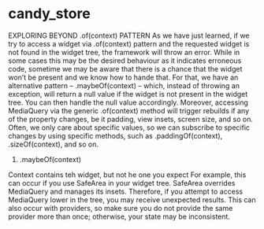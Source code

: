 # candy_store

EXPLORING BEYOND .of(context) PATTERN
As we have just learned, if we try to access a widget via .of(context) pattern and the
requested widget is not found in the widget tree, the framework will throw an error. While in
some cases this may be the desired behaviour as it indicates erroneous code, sometime we
may be aware that there is a chance that the widget won’t be present and we know how to
hande that. For that, we have an alternative pattern – .maybeOf(context) – which, instead of throwing an exception, will return a null value if the widget is not present in the widget tree.
You can then handle the null value accordingly. Moreover, accessing MediaQuery via the
generic .of(context) method will trigger rebuilds if any of the property changes, be it
padding, view insets, screen size, and so on. Often, we only care about specific values, so we
can subscribe to specific changes by using specific methods, such as
.paddingOf(context), .sizeOf(context), and so on.

1. .maybeOf(context)

Context contains teh widget, but not he one you expect
For example, this can occur if you use SafeArea in your  widget tree. 
SafeArea overrides MediaQuery and manages its insets.
Therefore, if you attempt to access MediaQuery lower in the tree, you may
receive unexpected results. This can also occur with providers, so make sure
you do not provide the same provider more than once; otherwise, your state
may be inconsistent.

